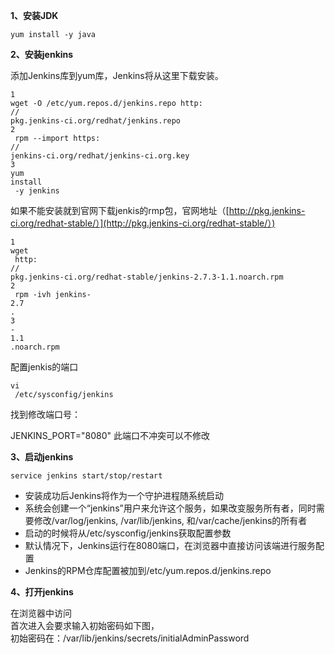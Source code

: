 **1、安装JDK**

```
yum install -y java
```

**2、安装jenkins**

添加Jenkins库到yum库，Jenkins将从这里下载安装。

```
1
wget -O /etc/yum.repos.d/jenkins.repo http:
//
pkg.jenkins-ci.org/redhat/jenkins.repo
2
 rpm --import https:
//
jenkins-ci.org/redhat/jenkins-ci.org.key
3
yum
install
 -y jenkins
```

如果不能安装就到官网下载jenkis的rmp包，官网地址（[http://pkg.jenkins-ci.org/redhat-stable/）](http://pkg.jenkins-ci.org/redhat-stable/）)

```
1
wget
 http:
//
pkg.jenkins-ci.org/redhat-stable/jenkins-2.7.3-1.1.noarch.rpm
2
 rpm -ivh jenkins-
2.7
.
3
-
1.1
.noarch.rpm
```

配置jenkis的端口

```
vi
 /etc/sysconfig/jenkins
```

找到修改端口号：

JENKINS\_PORT="8080"  此端口不冲突可以不修改

**3、启动jenkins**

```
service jenkins start/stop/restart
```

* 安装成功后Jenkins将作为一个守护进程随系统启动
* 系统会创建一个“jenkins”用户来允许这个服务，如果改变服务所有者，同时需要修改/var/log/jenkins, /var/lib/jenkins, 和/var/cache/jenkins的所有者
* 启动的时候将从/etc/sysconfig/jenkins获取配置参数
* 默认情况下，Jenkins运行在8080端口，在浏览器中直接访问该端进行服务配置
* Jenkins的RPM仓库配置被加到/etc/yum.repos.d/jenkins.repo

**4、打开jenkins**

在浏览器中访问  
首次进入会要求输入初始密码如下图，  
初始密码在：/var/lib/jenkins/secrets/initialAdminPassword



